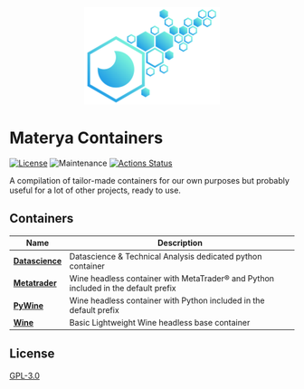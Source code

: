 <p align="center">
  <img src="doc/assets/materya_containers_logo.png" alt="Materya containers Logo" />
</p>

# Materya Containers

[![License][license-image]][license-url]
![Maintenance](https://img.shields.io/maintenance/yes/2023?style=flat-square)
[![Actions Status][action-image]][action-url]

A compilation of tailor-made containers for our own purposes but probably useful for a lot of other projects, ready to use.

## Containers

| Name | Description |
|-|-|
| **[Datascience](/specs/datascience)** | Datascience & Technical Analysis dedicated python container |
| **[Metatrader](/specs/metatrader)** | Wine headless container with MetaTrader® and Python included in the default prefix |
| **[PyWine](/specs/pywine)** | Wine headless container with Python included in the default prefix |
| **[Wine](/specs/wine)** | Basic Lightweight Wine headless base container |


## License

[GPL-3.0](LICENSE)

[license-image]: https://img.shields.io/github/license/materya/containers?style=flat-square
[license-url]: LICENSE
[action-image]: https://img.shields.io/github/actions/workflow/status/materya/containers/build.yml?branch=main&style=flat-square
[action-url]: https://github.com/materya/containers/actions
